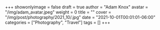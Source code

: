 +++
showonlyimage = false
draft = true
author = "Adam Knox"
avatar = "/img/adam_avatar.jpeg"
weight = 0
title = ""
cover = "/img/post/photography/2021_10/.jpg"
date = "2021-10-01T00:01:01-06:00"
categories = ["Photography", "Travel"]
tags = []
+++
<!--more-->
